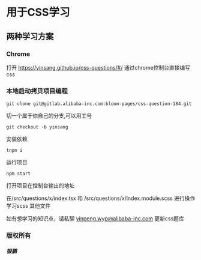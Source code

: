 # 用于CSS学习
## 两种学习方案
### Chrome
打开 https://yinsang.github.io/css-questions/#/ 通过chrome控制台直接编写css
### 本地启动拷贝项目编程
```
git clone git@gitlab.alibaba-inc.com:bloom-pages/css-question-184.git
```
切一个属于你自己的分支,可以用工号
```
git checkout -b yinsang
```
安装依赖
```
tnpm i
```
运行项目
```
npm start
```
打开项目在控制台输出的地址

在/src/questions/x/index.tsx  和 /src/questions/x/index.module.scss 进行操作学习scss
其他文件

如有想学习的知识点，请私聊 yinpeng.wyp@alibaba-inc.com 更新css题库
### 版权所有
##### 银鹏
